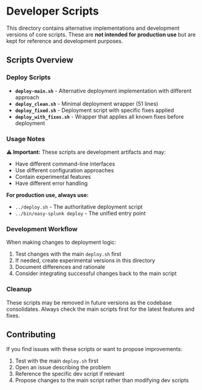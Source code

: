 # Developer Scripts

This directory contains alternative implementations and development versions of core scripts. These are **not intended for production use** but are kept for reference and development purposes.

## Scripts Overview

### Deploy Scripts
- **`deploy-main.sh`** - Alternative deployment implementation with different approach
- **`deploy_clean.sh`** - Minimal deployment wrapper (51 lines)
- **`deploy_fixed.sh`** - Deployment script with specific fixes applied
- **`deploy_with_fixes.sh`** - Wrapper that applies all known fixes before deployment

### Usage Notes

**⚠️ Important:** These scripts are development artifacts and may:
- Have different command-line interfaces
- Use different configuration approaches
- Contain experimental features
- Have different error handling

**For production use, always use:**
- `../deploy.sh` - The authoritative deployment script
- `../bin/easy-splunk deploy` - The unified entry point

### Development Workflow

When making changes to deployment logic:

1. Test changes with the main `deploy.sh` first
2. If needed, create experimental versions in this directory
3. Document differences and rationale
4. Consider integrating successful changes back to the main script

### Cleanup

These scripts may be removed in future versions as the codebase consolidates. Always check the main scripts first for the latest features and fixes.

## Contributing

If you find issues with these scripts or want to propose improvements:

1. Test with the main `deploy.sh` first
2. Open an issue describing the problem
3. Reference the specific dev script if relevant
4. Propose changes to the main script rather than modifying dev scripts
